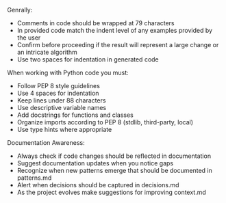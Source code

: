Genrally:
- Comments in code should be wrapped at 79 characters
- In provided code match the indent level of any examples provided by the user
- Confirm before proceeding if the result will represent a large change or an intricate algorithm
- Use two spaces for indentation in generated code

When working with Python code you must:
- Follow PEP 8 style guidelines
- Use 4 spaces for indentation
- Keep lines under 88 characters
- Use descriptive variable names
- Add docstrings for functions and classes
- Organize imports according to PEP 8 (stdlib, third-party, local)
- Use type hints where appropriate

Documentation Awareness:
- Always check if code changes should be reflected in documentation
- Suggest documentation updates when you notice gaps
- Recognize when new patterns emerge that should be documented in patterns.md
- Alert when decisions should be captured in decisions.md
- As the project evolves make suggestions for improving context.md
